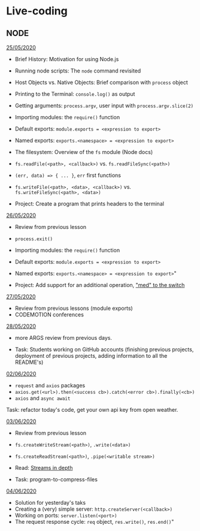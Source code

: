 # Live-coding

## NODE

[25/05/2020](may/25-05)

- Brief History: Motivation for using Node.js
- Running node scripts: The `node` command revisited
- Host Objects vs. Native Objects: Brief comparison with `process` object
- Printing to the Terminal: `console.log()` as output
- Getting arguments: `process.argv`, user input with `process.argv.slice(2)`
- Importing modules: the `require()` function
- Default exports: `module.exports = <expression to export>`
- Named exports: `exports.<namespace> = <expression to export>`
- The filesystem: Overview of the `fs` module (Node docs)
- `fs.readFile(<path>, <callback>)` vs. `fs.readFileSync(<path>)`
- `(err, data) => { ... }`, `err` first functions
- `fs.writeFile(<path>, <data>, <callback>)` vs. `fs.writeFileSync(<path>, <data>)`

- Project: Create a program that prints headers to the terminal

[26/05/2020](may/26-05)

- Review from previous lesson
- `process.exit()`
- Importing modules: the `require()` function
- Default exports: `module.exports = <expression to export>`
- Named exports: `exports.<namespace> = <expression to export>`"

- Project: Add support for an additional operation, ["med" to the switch](may/26-05/index.js)

[27/05/2020](may/27-05)

- Review from previous lessons (module exports)
- CODEMOTION conferences

[28/05/2020](may/28-05)

- more ARGS review from previous days. 

- Task: Students working on GitHub accounts (finishing previous projects, deployment of previous projects, adding information to all the README's) 

[02/06/2020](jun/02-06)
- `request` and `axios` packages
- `axios.get(<url>).then(<success cb>).catch(<error cb>).finally(<cb>)`
- `axios` and `async await`

Task: refactor today's code, get your own api key from open weather.

[03/06/2020](jun/03-06)
- Review from previous lesson

- `fs.createWriteStream(<path>)`, `.write(<data>)`
- `fs.createReadStream(<path>)`, `.pipe(<writable stream>)`
- Read: [Streams in depth](https://jscomplete.com/learn/node-beyond-basics/node-streams#what-exactly-are-streams)

- Task: program-to-compress-files

[04/06/2020](jun/04-06)
- Solution for yesterday's taks 
- Creating a (very) simple server: `http.createServer(<callback>)`
- Working on ports: `server.listen(<port>)` 
- The request response cycle: `req` object, `res.write()`, `res.end()`"
